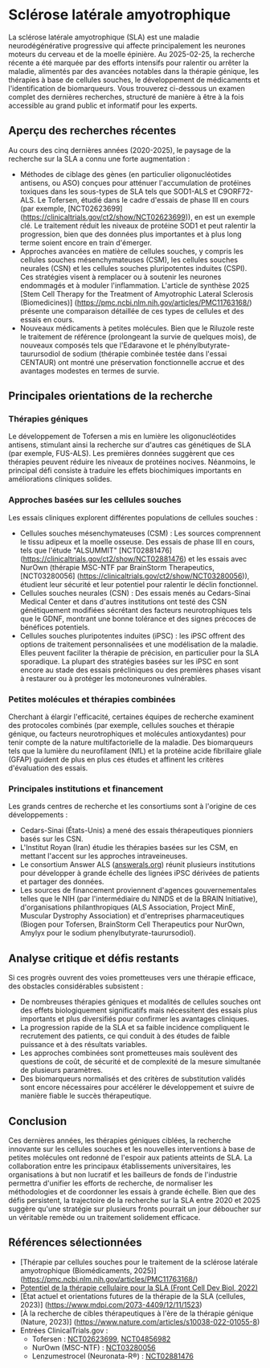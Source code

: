# Sclérose latérale amyotrophique

La sclérose latérale amyotrophique (SLA) est une maladie neurodégénérative progressive qui affecte principalement les neurones moteurs du cerveau et de la moelle épinière. Au 2025-02-25, la recherche récente a été marquée par des efforts intensifs pour ralentir ou arrêter la maladie, alimentés par des avancées notables dans la thérapie génique, les thérapies à base de cellules souches, le développement de médicaments et l'identification de biomarqueurs. Vous trouverez ci-dessous un examen complet des dernières recherches, structuré de manière à être à la fois accessible au grand public et informatif pour les experts.

## Aperçu des recherches récentes

Au cours des cinq dernières années (2020-2025), le paysage de la recherche sur la SLA a connu une forte augmentation :
- Méthodes de ciblage des gènes (en particulier oligonucléotides antisens, ou ASO) conçues pour atténuer l'accumulation de protéines toxiques dans les sous-types de SLA tels que SOD1-ALS et C9ORF72-ALS. Le Tofersen, étudié dans le cadre d'essais de phase III en cours (par exemple, [NCT02623699] (https://clinicaltrials.gov/ct2/show/NCT02623699)), en est un exemple clé. Le traitement réduit les niveaux de protéine SOD1 et peut ralentir la progression, bien que des données plus importantes et à plus long terme soient encore en train d'émerger.
- Approches avancées en matière de cellules souches, y compris les cellules souches mésenchymateuses (CSM), les cellules souches neurales (CSN) et les cellules souches pluripotentes induites (CSPI). Ces stratégies visent à remplacer ou à soutenir les neurones endommagés et à moduler l'inflammation. L'article de synthèse 2025 [Stem Cell Therapy for the Treatment of Amyotrophic Lateral Sclerosis (Biomedicines)] (https://pmc.ncbi.nlm.nih.gov/articles/PMC11763168/) présente une comparaison détaillée de ces types de cellules et des essais en cours. 
- Nouveaux médicaments à petites molécules. Bien que le Riluzole reste le traitement de référence (prolongeant la survie de quelques mois), de nouveaux composés tels que l'Edaravone et le phénylbutyrate-taurursodiol de sodium (thérapie combinée testée dans l'essai CENTAUR) ont montré une préservation fonctionnelle accrue et des avantages modestes en termes de survie.

## Principales orientations de la recherche

### Thérapies géniques
Le développement de Tofersen a mis en lumière les oligonucléotides antisens, stimulant ainsi la recherche sur d'autres cas génétiques de SLA (par exemple, FUS-ALS). Les premières données suggèrent que ces thérapies peuvent réduire les niveaux de protéines nocives. Néanmoins, le principal défi consiste à traduire les effets biochimiques importants en améliorations cliniques solides.

### Approches basées sur les cellules souches
Les essais cliniques explorent différentes populations de cellules souches :
- Cellules souches mésenchymateuses (CSM) : Les sources comprennent le tissu adipeux et la moelle osseuse. Des essais de phase III en cours, tels que l'étude "ALSUMMIT" [NCT02881476] (https://clinicaltrials.gov/ct2/show/NCT02881476) et les essais avec NurOwn (thérapie MSC-NTF par BrainStorm Therapeutics, [NCT03280056] (https://clinicaltrials.gov/ct2/show/NCT03280056)), étudient leur sécurité et leur potentiel pour ralentir le déclin fonctionnel. 
- Cellules souches neurales (CSN) : Des essais menés au Cedars-Sinai Medical Center et dans d'autres institutions ont testé des CSN génétiquement modifiées sécrétant des facteurs neurotrophiques tels que le GDNF, montrant une bonne tolérance et des signes précoces de bénéfices potentiels.
- Cellules souches pluripotentes induites (iPSC) : les iPSC offrent des options de traitement personnalisées et une modélisation de la maladie. Elles peuvent faciliter la thérapie de précision, en particulier pour la SLA sporadique. La plupart des stratégies basées sur les iPSC en sont encore au stade des essais précliniques ou des premières phases visant à restaurer ou à protéger les motoneurones vulnérables.

### Petites molécules et thérapies combinées
Cherchant à élargir l'efficacité, certaines équipes de recherche examinent des protocoles combinés (par exemple, cellules souches et thérapie génique, ou facteurs neurotrophiques et molécules antioxydantes) pour tenir compte de la nature multifactorielle de la maladie. Des biomarqueurs tels que la lumière du neurofilament (NfL) et la protéine acide fibrillaire gliale (GFAP) guident de plus en plus ces études et affinent les critères d'évaluation des essais.

### Principales institutions et financement
Les grands centres de recherche et les consortiums sont à l'origine de ces développements :
- Cedars-Sinai (États-Unis) a mené des essais thérapeutiques pionniers basés sur les CSN.  
- L'Institut Royan (Iran) étudie les thérapies basées sur les CSM, en mettant l'accent sur les approches intraveineuses.  
- Le consortium Answer ALS ([answerals.org](https://www.answerals.org/)) réunit plusieurs institutions pour développer à grande échelle des lignées iPSC dérivées de patients et partager des données.  
- Les sources de financement proviennent d'agences gouvernementales telles que le NIH (par l'intermédiaire du NINDS et de la BRAIN Initiative), d'organisations philanthropiques (ALS Association, Project MinE, Muscular Dystrophy Association) et d'entreprises pharmaceutiques (Biogen pour Tofersen, BrainStorm Cell Therapeutics pour NurOwn, Amylyx pour le sodium phenylbutyrate-taurursodiol).

## Analyse critique et défis restants

Si ces progrès ouvrent des voies prometteuses vers une thérapie efficace, des obstacles considérables subsistent :
- De nombreuses thérapies géniques et modalités de cellules souches ont des effets biologiquement significatifs mais nécessitent des essais plus importants et plus diversifiés pour confirmer les avantages cliniques. 
- La progression rapide de la SLA et sa faible incidence compliquent le recrutement des patients, ce qui conduit à des études de faible puissance et à des résultats variables.
- Les approches combinées sont prometteuses mais soulèvent des questions de coût, de sécurité et de complexité de la mesure simultanée de plusieurs paramètres.
- Des biomarqueurs normalisés et des critères de substitution validés sont encore nécessaires pour accélérer le développement et suivre de manière fiable le succès thérapeutique.

## Conclusion

Ces dernières années, les thérapies géniques ciblées, la recherche innovante sur les cellules souches et les nouvelles interventions à base de petites molécules ont redonné de l'espoir aux patients atteints de SLA. La collaboration entre les principaux établissements universitaires, les organisations à but non lucratif et les bailleurs de fonds de l'industrie permettra d'unifier les efforts de recherche, de normaliser les méthodologies et de coordonner les essais à grande échelle. Bien que des défis persistent, la trajectoire de la recherche sur la SLA entre 2020 et 2025 suggère qu'une stratégie sur plusieurs fronts pourrait un jour déboucher sur un véritable remède ou un traitement solidement efficace.

## Références sélectionnées

- [Thérapie par cellules souches pour le traitement de la sclérose latérale amyotrophique (Biomédicaments, 2025)] (https://pmc.ncbi.nlm.nih.gov/articles/PMC11763168/)  
- [Potentiel de la thérapie cellulaire pour la SLA (Front Cell Dev Biol, 2022)](https://www.frontiersin.org/articles/10.3389/fcell.2022.851613/full)  
- [État actuel et orientations futures de la thérapie de la SLA (cellules, 2023)] (https://www.mdpi.com/2073-4409/12/11/1523)  
- [À la recherche de cibles thérapeutiques à l'ère de la thérapie génique (Nature, 2023)] (https://www.nature.com/articles/s10038-022-01055-8)  
- Entrées ClinicalTrials.gov : 
  - Tofersen : [NCT02623699](https://clinicaltrials.gov/ct2/show/NCT02623699), [NCT04856982](https://clinicaltrials.gov/ct2/show/NCT04856982)  
  - NurOwn (MSC-NTF) : [NCT03280056](https://clinicaltrials.gov/ct2/show/NCT03280056)  
  - Lenzumestrocel (Neuronata-R®) : [NCT02881476](https://clinicaltrials.gov/ct2/show/NCT02881476)

